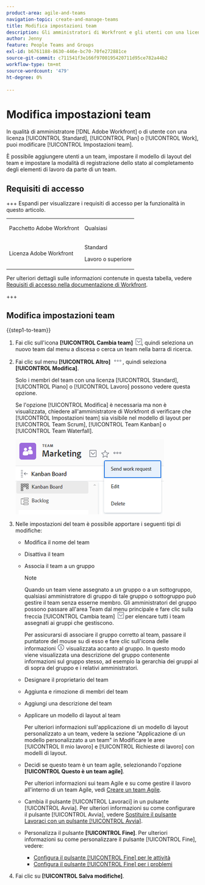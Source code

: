 ```yaml
---
product-area: agile-and-teams
navigation-topic: create-and-manage-teams
title: Modifica impostazioni team
description: Gli amministratori di Workfront e gli utenti con una licenza Pianificazione o Lavoro possono modificare le Impostazioni team.
author: Jenny
feature: People Teams and Groups
exl-id: b6761188-8630-446e-bc70-70fe272881ce
source-git-commit: c711541f3e166f9700195420711d95ce782a44b2
workflow-type: tm+mt
source-wordcount: '479'
ht-degree: 0%

---
```


# Modifica impostazioni team

In qualità di amministratore [!DNL Adobe Workfront] o di utente con una licenza [!UICONTROL Standard], [!UICONTROL Plan] o [!UICONTROL Work], puoi modificare [!UICONTROL Impostazioni team].

È possibile aggiungere utenti a un team, impostare il modello di layout del team e impostare la modalità di registrazione dello stato al completamento degli elementi di lavoro da parte di un team.

## Requisiti di accesso

+++ Espandi per visualizzare i requisiti di accesso per la funzionalità in questo articolo.

<table style="table-layout:auto"> 
 <col> 
 <col> 
 <tbody> 
  <tr data-mc-conditions=""> 
   <td role="rowheader"> <p>Pacchetto Adobe Workfront</p> </td> 
   <td>Qualsiasi</td> 
  </tr> 
  <tr> 
   <td role="rowheader">Licenza Adobe Workfront</td> 
   <td>
   <p>Standard</p>
   <p>Lavoro o superiore</p></td>
  </tr> 
 </tbody> 
</table>

Per ulteriori dettagli sulle informazioni contenute in questa tabella, vedere [Requisiti di accesso nella documentazione di Workfront](/help/quicksilver/administration-and-setup/add-users/access-levels-and-object-permissions/access-level-requirements-in-documentation.md).

+++

## Modifica impostazioni team

{{step1-to-team}}

1. Fai clic sull&#39;icona **[!UICONTROL Cambia team]** ![Cambia team icona](assets/switch-team-icon.png), quindi seleziona un nuovo team dal menu a discesa o cerca un team nella barra di ricerca.

1. Fai clic sul menu **[!UICONTROL Altro]** ![](assets/more-icon.png), quindi seleziona **[!UICONTROL Modifica]**.

   Solo i membri del team con una licenza [!UICONTROL Standard], [!UICONTROL Piano] o [!UICONTROL Lavoro] possono vedere questa opzione.

   Se l&#39;opzione [!UICONTROL Modifica] è necessaria ma non è visualizzata, chiedere all&#39;amministratore di Workfront di verificare che [!UICONTROL Impostazioni team] sia visibile nel modello di layout per [!UICONTROL Team Scrum], [!UICONTROL Team Kanban] o [!UICONTROL Team Waterfall].

   ![](assets/edit-team-settings.png)

1. Nelle impostazioni del team è possibile apportare i seguenti tipi di modifiche:

   * Modifica il nome del team
   * Disattiva il team
   * Associa il team a un gruppo

     >[!NOTE]
     >
     >Quando un team viene assegnato a un gruppo o a un sottogruppo, qualsiasi amministratore di gruppo di tale gruppo o sottogruppo può gestire il team senza esserne membro. Gli amministratori del gruppo possono passare all&#39;area Team dal menu principale e fare clic sulla freccia [!UICONTROL Cambia team] ![Cambia team icona](assets/switch-team-icon.png) per elencare tutti i team assegnati ai gruppi che gestiscono.

     Per assicurarsi di associare il gruppo corretto al team, passare il puntatore del mouse su di esso e fare clic sull&#39;icona delle informazioni ![](assets/info-icon.png) visualizzata accanto al gruppo. In questo modo viene visualizzata una descrizione del gruppo contenente informazioni sul gruppo stesso, ad esempio la gerarchia dei gruppi al di sopra del gruppo e i relativi amministratori.

   * Designare il proprietario del team
   * Aggiunta e rimozione di membri del team
   * Aggiungi una descrizione del team
   * Applicare un modello di layout al team

     Per ulteriori informazioni sull&#39;applicazione di un modello di layout personalizzato a un team, vedere la sezione &quot;Applicazione di un modello personalizzato a un team&quot; in Modificare le aree [!UICONTROL Il mio lavoro] e [!UICONTROL Richieste di lavoro] con modelli di layout.

   * Decidi se questo team è un team agile, selezionando l&#39;opzione **[!UICONTROL Questo è un team agile]**.

     Per ulteriori informazioni sui team Agile e su come gestire il lavoro all&#39;interno di un team Agile, vedi [Creare un team Agile](../../agile/get-started-with-agile-in-workfront/create-an-agile-team.md).

   * Cambia il pulsante [!UICONTROL Lavoraci] in un pulsante [!UICONTROL Avvia]. Per ulteriori informazioni su come configurare il pulsante [!UICONTROL Avvia], vedere [Sostituire il pulsante Lavoraci con un pulsante [!UICONTROL Avvia]](../../people-teams-and-groups/create-and-manage-teams/work-on-it-button-to-start-button.md).
   * Personalizza il pulsante **[!UICONTROL Fine]**. Per ulteriori informazioni su come personalizzare il pulsante [!UICONTROL Fine], vedere:

      * [Configura il pulsante [!UICONTROL Fine] per le attività](../../people-teams-and-groups/create-and-manage-teams/configure-the-done-button-for-tasks.md)
      * [Configura il pulsante [!UICONTROL Fine] per i problemi](../../people-teams-and-groups/create-and-manage-teams/configure-the-done-button-for-issues.md)

1. Fai clic su **[!UICONTROL Salva modifiche]**.
